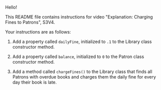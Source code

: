 Hello!

This README file contains instructions for video "Explanation: Charging Fines to Patrons", S3V4.

Your instructions are as follows:

1) Add a property called `dailyFine`, initialized to `.1` to the Library class constructor method.

2) Add a property called `balance`, initialized to `0` to the Patron class constructor method.

3) Add a method called `chargeFines()` to the Library class that finds all Patrons with overdue books and charges them the daily fine for every day their book is late.


